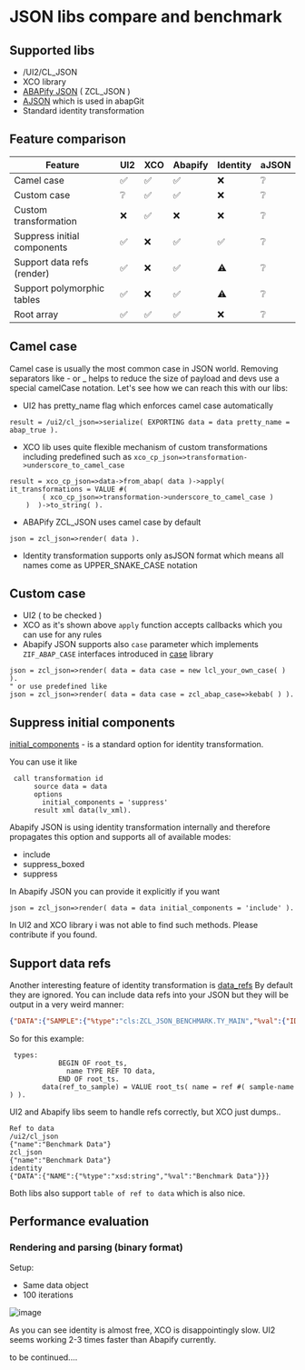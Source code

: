 # JSON libs compare and benchmark

## Supported libs
- /UI2/CL_JSON
- XCO library
- [ABAPify JSON](https://github.com/abapify/json) ( ZCL_JSON )
- [AJSON](https://github.com/sbcgua/ajson) which is used in abapGit
- Standard identity transformation

## Feature comparison

| Feature                     | UI2 | XCO | Abapify | Identity | aJSON
|-----------------------------|-----|-----|---------|----------|------
| Camel case                  | ✅ | ✅ | ✅ | ❌ | ❔ |
| Custom case                 | ❔ | ✅ | ✅ | ❌ | ❔ |
| Custom transformation       | ❌ | ✅ | ❌ | ❌ | ❔ |
| Suppress initial components | ✅ | ❌ | ✅ | ✅ | ❔ |
| Support data refs (render)  | ✅ | ❌ | ✅ | ⚠️ | ❔ |
| Support polymorphic tables  | ✅ | ❌ | ✅ | ⚠️ | ❔ |
| Root array                  | ✅ | ✅ | ✅ | ❌ | ❔ |

## Camel case
Camel case is usually the most common case in JSON world. Removing separators like - or _ helps to reduce the size of payload and devs use a special camelCase notation.
Let's see how we can reach this with our libs:
- UI2 has pretty_name flag which enforces camel case automatically
```abap
result = /ui2/cl_json=>serialize( EXPORTING data = data pretty_name = abap_true ).
```
- XCO lib uses quite flexible mechanism of custom transformations including predefined such as `xco_cp_json=>transformation->underscore_to_camel_case`
```
result = xco_cp_json=>data->from_abap( data )->apply( it_transformations = VALUE #(
        ( xco_cp_json=>transformation->underscore_to_camel_case )
    )  )->to_string( ).
```
- ABAPify ZCL_JSON uses camel case by default
```
json = zcl_json=>render( data ).
```
- Identity transformation supports only asJSON format which means all names come as UPPER_SNAKE_CASE notation

## Custom case
- UI2 ( to be checked )
- XCO as it's shown above `apply` function accepts callbacks which you can use for any rules
- Abapify JSON supports also `case` parameter which implements `ZIF_ABAP_CASE` interfaces introduced in [case](https://github.com/abapify/case) library
```
json = zcl_json=>render( data = data case = new lcl_your_own_case( ) ).
" or use predefined like
json = zcl_json=>render( data = data case = zcl_abap_case=>kebab( ) ).
```
## Suppress initial components 
[initial_components](https://help.sap.com/doc/abapdocu_latest_index_htm/latest/en-US/index.htm?file=abapcall_transformation_options.htm#!ABAP_ADDITION_3@3@) - is a standard option for identity transformation. 

You can use it like
```
 call transformation id
      source data = data
      options
        initial_components = 'suppress'
      result xml data(lv_xml).
```
Abapify JSON is using identity transformation internally and therefore propagates this option and supports all of available modes:
- include
- suppress_boxed
- suppress

In Abapify JSON you can provide it explicitly if you want
```
json = zcl_json=>render( data = data initial_components = 'include' ).
```

In UI2 and XCO library i was not able to find such methods. Please contribute if you found.


## Support data refs

Another interesting feature of identity transformation is [data_refs](https://help.sap.com/doc/abapdocu_latest_index_htm/latest/en-US/index.htm?file=abapcall_transformation_options.htm#!ABAP_ADDITION_2@2@)
By default they are ignored. You can include data refs into your JSON but they will be output in a very weird manner:
```json
{"DATA":{"SAMPLE":{"%type":"cls:ZCL_JSON_BENCHMARK.TY_MAIN","%val":{"ID":1,"NAME":"Benchmark Data",
```

So for this example:
```
 types:
            BEGIN OF root_ts,
              name TYPE REF TO data,
            END OF root_ts.
        data(ref_to_sample) = VALUE root_ts( name = ref #( sample-name ) ).
```

UI2 and Abapify libs seem to handle refs correctly, but XCO just dumps.. 
```
Ref to data
/ui2/cl_json
{"name":"Benchmark Data"}  
zcl_json
{"name":"Benchmark Data"}  
identity
{"DATA":{"NAME":{"%type":"xsd:string","%val":"Benchmark Data"}}}  
```

Both libs also support `table of ref to data` which is also nice.

## Performance evaluation

### Rendering and parsing (binary format)

Setup:
- Same data object
- 100 iterations

![image](https://github.com/user-attachments/assets/859d6211-5c69-45a8-89f7-fc038c8401ef)

As you can see identity is almost free, XCO is disappointingly slow. UI2 seems working 2-3 times faster than Abapify currently.

to be continued....

  
  
  

